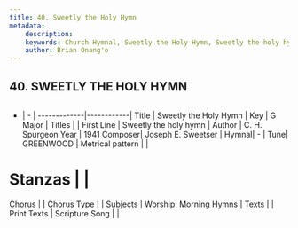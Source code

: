 ```yaml
---
title: 40. Sweetly the Holy Hymn
metadata:
    description: 
    keywords: Church Hymnal, Sweetly the Holy Hymn, Sweetly the holy hymn, 
    author: Brian Onang'o
---
```



## 40. SWEETLY THE HOLY HYMN

```txt

```

- |   -  |
-------------|------------|
Title | Sweetly the Holy Hymn |
Key | G Major |
Titles |  |
First Line | Sweetly the holy hymn |
Author | C. H. Spurgeon
Year | 1941
Composer| Joseph E. Sweetser |
Hymnal|  - |
Tune| GREENWOOD |
Metrical pattern | |
# Stanzas |  |
Chorus |  |
Chorus Type |  |
Subjects | Worship: Morning Hymns |
Texts |  |
Print Texts | 
Scripture Song |  |
  
